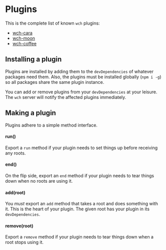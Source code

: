 # Plugins

This is the complete list of known `wch` plugins:
- [wch-cara](https://npmjs.org/package/wch-cara)
- [wch-moon](https://npmjs.org/package/wch-moon)
- [wch-coffee](https://npmjs.org/package/wch-coffee)

## Installing a plugin

Plugins are installed by adding them to the `devDependencies`
of whatever packages need them. Also, the plugins must be
installed globally (`npm i -g`) so all packages share the
same plugin instance.

You can add or remove plugins from your `devDependencies`
at your leisure. The `wch` server will notify the affected
plugins immediately.

## Making a plugin

Plugins adhere to a simple method interface.

#### run()

Export a `run` method if your plugin needs to set things
up before receiving any roots.

#### end()

On the flip side, export an `end` method if your plugin
needs to tear things down when no roots are using it.

#### add(root)

You *must* export an `add` method that takes a root
and does something with it. This is the heart of your
plugin. The given root has your plugin in its `devDependencies`.

#### remove(root)

Export a `remove` method if your plugin needs to tear
things down when a root stops using it.
